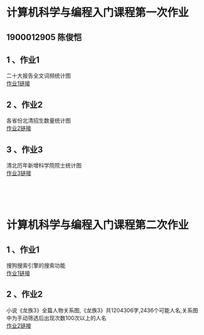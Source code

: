 # 计算机科学与编程入门课程第一次作业

## 1900012905 陈俊恺
## 1 、作业1
 二十大报告全文词频统计图 <br/>
 [作业1链接](https://cjoiercjk.github.io/20th_CPC_report.html)
 
## 2 、作业2
 各省份北清招生数量统计图 <br/>
 [作业2链接](https://cjoiercjk.github.io/2022年北清全国招生统计图.html)
 
## 3 、作业3
 清北历年新增科学院院士统计图 <br/>
 [作业3链接](https://cjoiercjk.github.io/清北历年新增科学院院士图2.html)

 <br/> <br/> <br/>

# 计算机科学与编程入门课程第二次作业

## 1 、作业1
 搜狗搜索引擎的搜索功能
  <br/>
 [作业1链接](https://cjoiercjk.github.io/my_sougou.html)
 
## 2 、作业2
 小说《龙族3》全篇人物关系图,《龙族3》共1204306字,2436个可能人名,关系图中为手动筛选后出现次数100次以上的人名
 <br/>
 [作业2链接](https://cjoiercjk.github.io/关系图-龙族人物.html)
